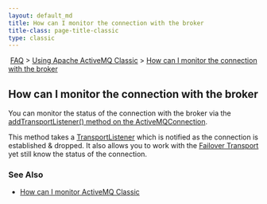 ```yaml
---
layout: default_md
title: How can I monitor the connection with the broker 
title-class: page-title-classic
type: classic
---
```


 [FAQ](faq) > [Using Apache ActiveMQ Classic](using-apache-activemq-classic) > [How can I monitor the connection with the broker](how-can-i-monitor-the-connection-with-the-broker)


How can I monitor the connection with the broker
------------------------------------------------

You can monitor the status of the connection with the broker via the [addTransportListener() method on the ActiveMQConnection](http://activemq.apache.org/components/classic/documentation/maven/apidocs/org/apache/activemq/ActiveMQConnection.html#addTransportListener%28org.apache.activemq.transport.TransportListener).

This method takes a [TransportListener](http://activemq.apache.org/components/classic/documentation/maven/apidocs/org/apache/activemq/transport/TransportListener.html) which is notified as the connection is established & dropped. It also allows you to work with the [Failover Transport](failover-transport-reference) yet still know the status of the connection.

### See Also

*   [How can I monitor ActiveMQ Classic](how-can-i-monitor-activemq-classic)

